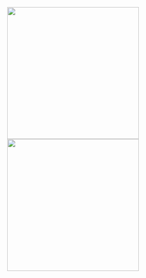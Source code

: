 
<p align="center">
  <img src="https://media2.giphy.com/media/26Fxy3Iz1ari8oytO/giphy.gif" height="300"/>
  <img src="https://media0.giphy.com/media/iIqmM5tTjmpOB9mpbn/giphy.gif?cid=ecf05e4782igs91lz4vftm8miuwq8b1n3cgq03llmk8s70ar&rid=giphy.gif&ct=g" height="300"/>
</p>
